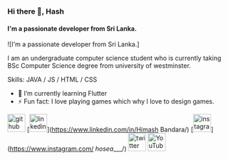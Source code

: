 ### Hi there 👋, Hash
#### I'm a passionate developer from Sri Lanka.
![I'm a passionate developer from Sri Lanka.]

I am an undergraduate computer science student who is currently taking BSc Computer Science degree from university of westminster.

Skills: JAVA / JS / HTML / CSS

- 🌱 I’m currently learning Flutter 
- ⚡ Fun fact: I love playing games which why I love to design games. 


[<img src='https://cdn.jsdelivr.net/npm/simple-icons@3.0.1/icons/github.svg' alt='github' height='40'>](https://github.com/HimashBandaragit)  [<img src='https://cdn.jsdelivr.net/npm/simple-icons@3.0.1/icons/linkedin.svg' alt='linkedin' height='40'>](https://www.linkedin.com/in/Himash Bandara/)  [<img src='https://cdn.jsdelivr.net/npm/simple-icons@3.0.1/icons/instagram.svg' alt='instagram' height='40'>](https://www.instagram.com/ _hosea____/)  [<img src='https://cdn.jsdelivr.net/npm/simple-icons@3.0.1/icons/twitter.svg' alt='twitter' height='40'>](https://twitter.com/HimashSath)  [<img src='https://cdn.jsdelivr.net/npm/simple-icons@3.0.1/icons/youtube.svg' alt='YouTube' height='40'>](https://www.youtube.com/channel/fairwildchicken5958)  

